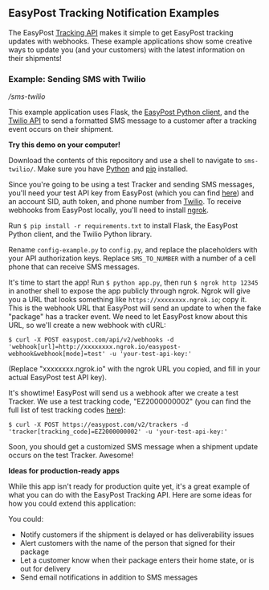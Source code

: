 ## EasyPost Tracking Notification Examples

The EasyPost [Tracking API](https://www.easypost.com/tracking-guide) makes it simple to get EasyPost tracking updates with webhooks. These example applications show some creative ways to update you (and your customers) with the latest information on their shipments!

### Example: Sending SMS with Twilio

*/sms-twilio*

This example application uses Flask, the [EasyPost Python client](https://github.com/EasyPost/easypost-python), and the [Twilio API](https://www.twilio.com/api) to send a formatted SMS message to a customer after a tracking event occurs on their shipment.

**Try this demo on your computer!**

Download the contents of this repository and use a shell to navigate to `sms-twilio/`.
Make sure you have [Python](https://www.python.org) and [pip](https://pip.pypa.io/en/stable/installing/) installed.

Since you're going to be using a test Tracker and sending SMS messages, you'll need your test API key from EasyPost (which you can find [here](https://www.easypost.com/account#/api-keys)) and an account SID, auth token, and phone number from [Twilio](https://www.twilio.com). To receive webhooks from EasyPost locally, you'll need to install [ngrok](https://ngrok.com/#download).

Run `$ pip install -r requirements.txt` to install Flask, the EasyPost Python client, and the Twilio Python library.

Rename `config-example.py` to `config.py`, and replace the placeholders with your API authorization keys. Replace `SMS_TO_NUMBER` with a number of a cell phone that can receive SMS messages.

It's time to start the app! Run `$ python app.py`, then run `$ ngrok http 12345` in another shell to expose the app publicly through ngrok. Ngrok will give you a URL that looks something like `https://xxxxxxxx.ngrok.io`; copy it. This is the webhook URL that EasyPost will send an update to when the fake "package" has a tracker event. We need to let EasyPost know about this URL, so we'll create a new webhook with cURL:

`$ curl -X POST easypost.com/api/v2/webhooks -d 'webhook[url]=http://xxxxxxxx.ngrok.io/easypost-webhook&webhook[mode]=test' -u 'your-test-api-key:'`

(Replace "xxxxxxxx.ngrok.io" with the ngrok URL you copied, and fill in your actual EasyPost test API key).

It's showtime!  EasyPost will send us a webhook after we create a test Tracker. We use a test tracking code, "EZ2000000002" (you can find the full list of test tracking codes [here](https://www.easypost.com/docs/api#testing-specific-tracking-states)):

`$ curl -X POST https://easypost.com/v2/trackers -d 'tracker[tracking_code]=EZ2000000002' -u 'your-test-api-key:'`

Soon, you should get a customized SMS message when a shipment update occurs on the test Tracker. Awesome!

**Ideas for production-ready apps**

While this app isn't ready for production quite yet, it's a great example of what you can do with the EasyPost Tracking API. Here are some ideas for how you could extend this application:

You could:

* Notify customers if the shipment is delayed or has deliverability issues
* Alert customers with the name of the person that signed for their package
* Let a customer know when their package enters their home state, or is out for delivery
* Send email notifications in addition to SMS messages
